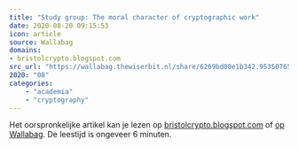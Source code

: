 ```yaml
---
title: "Study group: The moral character of cryptographic work"
date: 2020-08-20 09:15:53
icon: article
source: Wallabag
domains:
- bristolcrypto.blogspot.com
src_url: "https://wallabag.thewiserbit.nl/share/6269bd00e1b342.95350765"
2020: "08"
categories:
    - "academia"
    - "cryptography"
---
```

Het oorspronkelijke artikel kan je lezen op [bristolcrypto.blogspot.com](http://bristolcrypto.blogspot.com/2016/03/study-group-moral-character-of.html) of [op Wallabag](https://wallabag.thewiserbit.nl/share/6269bd00e1b342.95350765). De leestijd is ongeveer 6 minuten.